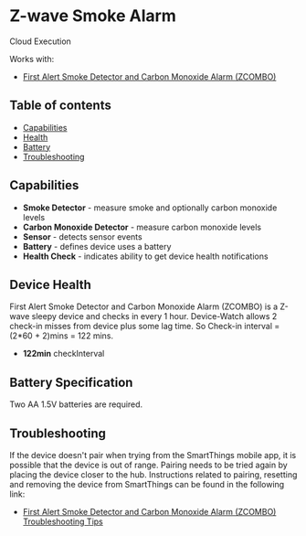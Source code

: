 # Z-wave Smoke Alarm

Cloud Execution

Works with: 

* [First Alert Smoke Detector and Carbon Monoxide Alarm (ZCOMBO)](https://www.smartthings.com/works-with-smartthings/sensors/first-alert-smoke-detector-and-carbon-monoxide-alarm-zcombo)

## Table of contents

* [Capabilities](#capabilities)
* [Health](#device-health)
* [Battery](#battery-specification)
* [Troubleshooting](#troubleshooting)

## Capabilities

* **Smoke Detector** - measure smoke and optionally carbon monoxide levels
* **Carbon Monoxide Detector** - measure carbon monoxide levels
* **Sensor** - detects sensor events
* **Battery** - defines device uses a battery
* **Health Check** - indicates ability to get device health notifications

## Device Health

First Alert Smoke Detector and Carbon Monoxide Alarm (ZCOMBO) is a Z-wave sleepy device and checks in every 1 hour.
Device-Watch allows 2 check-in misses from device plus some lag time. So Check-in interval = (2*60 + 2)mins = 122 mins.

* __122min__ checkInterval

## Battery Specification

Two AA 1.5V batteries are required.

## Troubleshooting

If the device doesn't pair when trying from the SmartThings mobile app, it is possible that the device is out of range.
Pairing needs to be tried again by placing the device closer to the hub.
Instructions related to pairing, resetting and removing the device from SmartThings can be found in the following link:
* [First Alert Smoke Detector and Carbon Monoxide Alarm (ZCOMBO) Troubleshooting Tips](https://support.smartthings.com/hc/en-us/articles/201581984-First-Alert-Smoke-Detector-and-Carbon-Monoxide-Alarm-ZCOMBO-)
